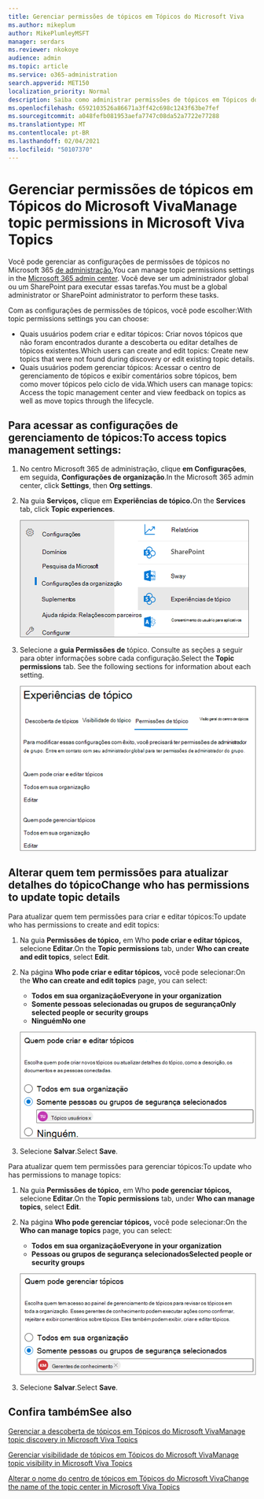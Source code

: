 ```yaml
---
title: Gerenciar permissões de tópicos em Tópicos do Microsoft Viva
ms.author: mikeplum
author: MikePlumleyMSFT
manager: serdars
ms.reviewer: nkokoye
audience: admin
ms.topic: article
ms.service: o365-administration
search.appverid: MET150
localization_priority: Normal
description: Saiba como administrar permissões de tópicos em Tópicos do Microsoft Viva.
ms.openlocfilehash: 6592103526a86671a3ff42c698c1243f63be7fef
ms.sourcegitcommit: a048fefb081953aefa7747c08da52a7722e77288
ms.translationtype: MT
ms.contentlocale: pt-BR
ms.lasthandoff: 02/04/2021
ms.locfileid: "50107370"
---
```

# <a name="manage-topic-permissions-in-microsoft-viva-topics"></a><span data-ttu-id="213ef-103">Gerenciar permissões de tópicos em Tópicos do Microsoft Viva</span><span class="sxs-lookup"><span data-stu-id="213ef-103">Manage topic permissions in Microsoft Viva Topics</span></span>

<span data-ttu-id="213ef-104">Você pode gerenciar as configurações de permissões de tópicos no Microsoft 365 [de administração.](https://admin.microsoft.com)</span><span class="sxs-lookup"><span data-stu-id="213ef-104">You can manage topic permissions settings in the [Microsoft 365 admin center](https://admin.microsoft.com).</span></span> <span data-ttu-id="213ef-105">Você deve ser um administrador global ou um SharePoint para executar essas tarefas.</span><span class="sxs-lookup"><span data-stu-id="213ef-105">You must be a global administrator or SharePoint administrator to perform these tasks.</span></span>

<span data-ttu-id="213ef-106">Com as configurações de permissões de tópicos, você pode escolher:</span><span class="sxs-lookup"><span data-stu-id="213ef-106">With topic permissions settings you can choose:</span></span>

- <span data-ttu-id="213ef-107">Quais usuários podem criar e editar tópicos: Criar novos tópicos que não foram encontrados durante a descoberta ou editar detalhes de tópicos existentes.</span><span class="sxs-lookup"><span data-stu-id="213ef-107">Which users can create and edit topics: Create new topics that were not found during discovery or edit existing topic details.</span></span>
- <span data-ttu-id="213ef-108">Quais usuários podem gerenciar tópicos: Acessar o centro de gerenciamento de tópicos e exibir comentários sobre tópicos, bem como mover tópicos pelo ciclo de vida.</span><span class="sxs-lookup"><span data-stu-id="213ef-108">Which users can manage topics: Access the topic management center and view feedback on topics as well as move topics through the lifecycle.</span></span>

## <a name="to-access-topics-management-settings"></a><span data-ttu-id="213ef-109">Para acessar as configurações de gerenciamento de tópicos:</span><span class="sxs-lookup"><span data-stu-id="213ef-109">To access topics management settings:</span></span>

1. <span data-ttu-id="213ef-110">No centro Microsoft 365 de administração, clique **em Configurações**, em seguida, **Configurações de organização**.</span><span class="sxs-lookup"><span data-stu-id="213ef-110">In the Microsoft 365 admin center, click **Settings**, then **Org settings**.</span></span>
2. <span data-ttu-id="213ef-111">Na guia **Serviços,** clique em **Experiências de tópico.**</span><span class="sxs-lookup"><span data-stu-id="213ef-111">On the **Services** tab, click **Topic experiences**.</span></span>

    ![Conexão pessoas para conhecimento](../media/admin-org-knowledge-options-completed.png) 

3. <span data-ttu-id="213ef-113">Selecione a **guia Permissões de** tópico. Consulte as seções a seguir para obter informações sobre cada configuração.</span><span class="sxs-lookup"><span data-stu-id="213ef-113">Select the **Topic permissions** tab. See the following sections for information about each setting.</span></span>

    ![knowledge-network-settings](../media/knowledge-network-settings-topic-permissions.png) 

## <a name="change-who-has-permissions-to-update-topic-details"></a><span data-ttu-id="213ef-115">Alterar quem tem permissões para atualizar detalhes do tópico</span><span class="sxs-lookup"><span data-stu-id="213ef-115">Change who has permissions to update topic details</span></span>

<span data-ttu-id="213ef-116">Para atualizar quem tem permissões para criar e editar tópicos:</span><span class="sxs-lookup"><span data-stu-id="213ef-116">To update who has permissions to create and edit topics:</span></span>

1. <span data-ttu-id="213ef-117">Na guia **Permissões de tópico,** em Who **pode criar e editar tópicos,** selecione **Editar**.</span><span class="sxs-lookup"><span data-stu-id="213ef-117">On the **Topic permissions** tab, under **Who can create and edit topics**, select **Edit**.</span></span>
2. <span data-ttu-id="213ef-118">Na página **Who pode criar e editar tópicos,** você pode selecionar:</span><span class="sxs-lookup"><span data-stu-id="213ef-118">On the **Who can create and edit topics** page, you can select:</span></span>
    - <span data-ttu-id="213ef-119">**Todos em sua organização**</span><span class="sxs-lookup"><span data-stu-id="213ef-119">**Everyone in your organization**</span></span>
    - <span data-ttu-id="213ef-120">**Somente pessoas selecionadas ou grupos de segurança**</span><span class="sxs-lookup"><span data-stu-id="213ef-120">**Only selected people or security groups**</span></span>
    - <span data-ttu-id="213ef-121">**Ninguém**</span><span class="sxs-lookup"><span data-stu-id="213ef-121">**No one**</span></span>

    ![Criar e editar tópicos](../media/k-manage-who-can-create-and-edit.png)  

3. <span data-ttu-id="213ef-123">Selecione **Salvar**.</span><span class="sxs-lookup"><span data-stu-id="213ef-123">Select **Save**.</span></span>

<span data-ttu-id="213ef-124">Para atualizar quem tem permissões para gerenciar tópicos:</span><span class="sxs-lookup"><span data-stu-id="213ef-124">To update who has permissions to manage topics:</span></span>

1. <span data-ttu-id="213ef-125">Na guia **Permissões de tópico,** em Who **pode gerenciar tópicos,** selecione **Editar**.</span><span class="sxs-lookup"><span data-stu-id="213ef-125">On the **Topic permissions** tab, under **Who can manage topics**, select **Edit**.</span></span>
2. <span data-ttu-id="213ef-126">Na página **Who pode gerenciar tópicos,** você pode selecionar:</span><span class="sxs-lookup"><span data-stu-id="213ef-126">On the **Who can manage topics** page, you can select:</span></span>
    - <span data-ttu-id="213ef-127">**Todos em sua organização**</span><span class="sxs-lookup"><span data-stu-id="213ef-127">**Everyone in your organization**</span></span>
    - <span data-ttu-id="213ef-128">**Pessoas ou grupos de segurança selecionados**</span><span class="sxs-lookup"><span data-stu-id="213ef-128">**Selected people or security groups**</span></span>

    ![Gerenciar tópicos](../media/k-manage-who-can-manage-topics.png)  

3. <span data-ttu-id="213ef-130">Selecione **Salvar**.</span><span class="sxs-lookup"><span data-stu-id="213ef-130">Select **Save**.</span></span>

## <a name="see-also"></a><span data-ttu-id="213ef-131">Confira também</span><span class="sxs-lookup"><span data-stu-id="213ef-131">See also</span></span>

[<span data-ttu-id="213ef-132">Gerenciar a descoberta de tópicos em Tópicos do Microsoft Viva</span><span class="sxs-lookup"><span data-stu-id="213ef-132">Manage topic discovery in Microsoft Viva Topics</span></span>](topic-experiences-discovery.md)

[<span data-ttu-id="213ef-133">Gerenciar visibilidade de tópicos em Tópicos do Microsoft Viva</span><span class="sxs-lookup"><span data-stu-id="213ef-133">Manage topic visibility in Microsoft Viva Topics</span></span>](topic-experiences-knowledge-rules.md)

[<span data-ttu-id="213ef-134">Alterar o nome do centro de tópicos em Tópicos do Microsoft Viva</span><span class="sxs-lookup"><span data-stu-id="213ef-134">Change the name of the topic center in Microsoft Viva Topics</span></span>](topic-experiences-administration.md)
